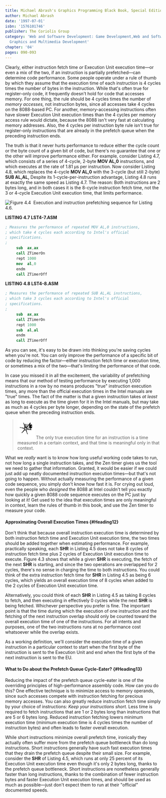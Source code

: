 ```yaml
---
title: Michael Abrash's Graphics Programming Black Book, Special Edition
author: Michael Abrash
date: '1997-07-01'
isbn: '1576101746'
publisher: The Coriolis Group
category: 'Web and Software Development: Game Development,Web and Software Development:
  Graphics and Multimedia Development'
chapter: '04'
pages: 090-093
---
```


Clearly, either instruction fetch time *or* Execution Unit execution
time—or even a mix of the two, if an instruction is partially
prefetched—can determine code performance. Some people operate under a
rule of thumb by which they assume that the execution time of each
instruction is 4 cycles times the number of bytes in the instruction.
While that's often true for register-only code, it frequently doesn't
hold for code that accesses memory. For one thing, the rule should be 4
cycles times the number of *memory accesses,* not instruction bytes,
since all accesses take 4 cycles on the 8088-based PC. For another,
memory-accessing instructions often have slower Execution Unit execution
times than the 4 cycles per memory access rule would dictate, because
the 8088 isn't very fast at calculating memory addresses. Also, the 4
cycles per instruction byte rule isn't true for register-only
instructions that are already in the prefetch queue when the preceding
instruction ends.

The truth is that it never hurts performance to reduce either the cycle
count or the byte count of a given bit of code, but there's no guarantee
that one or the other will improve performance either. For example,
consider Listing 4.7, which consists of a series of 4-cycle, 2-byte
**MOV AL,0** instructions, and which executes at the rate of 1.81 µs per
instruction. Now consider Listing 4.8, which replaces the 4-cycle **MOV
AL,0** with the 3-cycle (but still 2-byte) **SUB AL,AL,** Despite its
1-cycle-per-instruction advantage, Listing 4.8 runs at exactly the same
speed as Listing 4.7. The reason: Both instructions are 2 bytes long,
and in both cases it is the 8-cycle instruction fetch time, not the 3 or
4-cycle Execution Unit execution time, that limits performance.

![**Figure 4.4**  *Execution and instruction prefetching sequence for
Listing 4.6.*](images/04-04.jpg)

**LISTING 4.7 LST4-7.ASM**

```nasm
; Measures the performance of repeated MOV AL,0 instructions,
; which take 4 cycles each according to Intel's official
; specifications.
;
     sub  ax,ax
     call ZTimerOn
     rept 1000
     mov  al,0
     endm
     call ZTimerOff
```

**LISTING 4.8 LST4-8.ASM**

```nasm
; Measures the performance of repeated SUB AL,AL instructions,
; which take 3 cycles each according to Intel's official
; specifications.
;
     sub  ax,ax
     call ZTimerOn
     rept 1000
     sub  al,al
     endm
     call ZTimerOff
 ```

As you can see, it's easy to be drawn into thinking you're saving cycles
when you're not. You can only improve the performance of a specific bit
of code by reducing the factor—either instruction fetch time or
execution time, or sometimes a mix of the two—that's limiting the
performance of that code.

In case you missed it in all the excitement, the variability of
prefetching means that our method of testing performance by executing
1,000 instructions in a row by no means produces "true" instruction
execution times, any more than the official execution times in the Intel
manuals are "true" times. The fact of the matter is that a given
instruction takes *at least* as long to execute as the time given for it
in the Intel manuals, but may take as much as 4 cycles per byte longer,
depending on the state of the prefetch queue when the preceding
instruction ends.

> ![](images/i.jpg)
> The only true execution time for an instruction is a time measured in a
> certain context, and that time is meaningful only in that context.

What we *really* want is to know how long useful working code takes to
run, not how long a single instruction takes, and the Zen timer gives us
the tool we need to gather that information. Granted, it would be easier
if we could just add up neatly documented instruction execution
times—but that's not going to happen. Without actually measuring the
performance of a given code sequence, you simply don't know how fast it
is. For crying out loud, even the people who *designed* the 8088 at
Intel couldn't tell you exactly how quickly a given 8088 code sequence
executes on the PC just by looking at it! Get used to the idea that
execution times are only meaningful in context, learn the rules of thumb
in this book, and use the Zen timer to measure your code.

#### Approximating Overall Execution Times {#Heading12}

Don't think that because overall instruction execution time is
determined by both instruction fetch time and Execution Unit execution
time, the two times should be added together when estimating
performance. For example, practically speaking, each **SHR** in Listing
4.5 does not take 8 cycles of instruction fetch time plus 2 cycles of
Execution Unit execution time to execute. Figure 4.3 shows that while a
given **SHR** is executing, the fetch of the next **SHR** is starting,
and since the two operations are overlapped for 2 cycles, there's no
sense in charging the time to both instructions. You could think of the
extra instruction fetch time for **SHR** in Listing 4.5 as being 6
cycles, which yields an overall execution time of 8 cycles when added to
the 2 cycles of Execution Unit execution time.

Alternatively, you could think of each **SHR** in Listing 4.5 as taking
8 cycles to fetch, and then executing in effectively 0 cycles while the
next **SHR** is being fetched. Whichever perspective you prefer is fine.
The important point is that the time during which the execution of one
instruction and the fetching of the next instruction overlap should only
be counted toward the overall execution time of one of the instructions.
For all intents and purposes, one of the two instructions runs at no
performance cost whatsoever while the overlap exists.

As a working definition, we'll consider the execution time of a given
instruction in a particular context to start when the first byte of the
instruction is sent to the Execution Unit and end when the first byte of
the next instruction is sent to the EU.

#### What to Do about the Prefetch Queue Cycle-Eater? {#Heading13}

Reducing the impact of the prefetch queue cycle-eater is one of the
overriding principles of high-performance assembly code. How can you do
this? One effective technique is to minimize access to memory operands,
since such accesses compete with instruction fetching for precious
memory accesses. You can also greatly reduce instruction fetch time
simply by your choice of instructions: *Keep your instructions short.*
Less time is required to fetch instructions that are 1 or 2 bytes long
than instructions that are 5 or 6 bytes long. Reduced instruction
fetching lowers minimum execution time (minimum execution time is 4
cycles times the number of instruction bytes) and often leads to faster
overall execution.

While short instructions minimize overall prefetch time, ironically they
actually often suffer more from the prefetch queue bottleneck than do
long instructions. Short instructions generally have such fast execution
times that they drain the prefetch queue despite their small size. For
example, consider the **SHR** of Listing 4.5, which runs at only 25
percent of its Execution Unit execution time even though it's only 2
bytes long, thanks to the prefetch queue bottleneck. Short instructions
are nonetheless generally faster than long instructions, thanks to the
combination of fewer instruction bytes and faster Execution Unit
execution times, and should be used as much as possible—just don't
expect them to run at their "official" documented speeds.